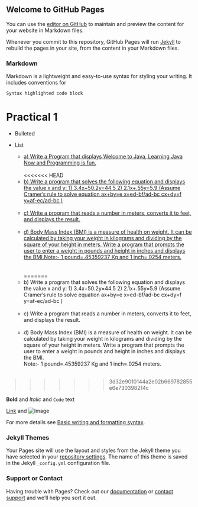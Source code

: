 ## Welcome to GitHub Pages

You can use the [editor on GitHub](https://github.com/hiren14/java_lab_050/edit/main/README.md) to maintain and preview the content for your website in Markdown files.

Whenever you commit to this repository, GitHub Pages will run [Jekyll](https://jekyllrb.com/) to rebuild the pages in your site, from the content in your Markdown files.

### Markdown

Markdown is a lightweight and easy-to-use syntax for styling your writing. It includes conventions for

```markdown
Syntax highlighted code block
```

# Practical  1

- Bulleted
- List

 	- [a) Write a Program that displays Welcome to Java, Learning Java Now and  Programming is fun.](https://hiren14.github.io/java_lab_050/readme/partical1/practical1a)<br /> <br />
<<<<<<< HEAD
   - [b) Write a program that solves the following equation and displays the value x and  y: 1) 3.4x+50.2y=44.5 2) 2.1x+.55y=5.9 (Assume Cramer’s rule to solve equation  ax+by=e x=ed-bf/ad-bc cx+dy=f y=af-ec/ad-bc )](https://hiren14.github.io/java_lab_050/readme/partical1/practical1b)	<br /><br />
    - [c) Write a program that reads a number in meters, converts it to feet, and displays  the result.](https://hiren14.github.io/java_lab_050/readme/partical1/practical1c)<br /><br />
    - [d) Body Mass Index (BMI) is a measure of health on weight. It can be calculated by  taking your weight in kilograms and dividing by the square of your height in  meters. Write a program that prompts the user to enter a weight in pounds and  height in inches and displays the BMI.Note:- 1 pound=.45359237 Kg and 1 inch=.0254 meters.](https://hiren14.github.io/java_lab_050/readme/partical1/practical1d)  
    <br /><br />
=======
   - b) Write a program that solves the following equation and displays the value x and  y: 1) 3.4x+50.2y=44.5 2) 2.1x+.55y=5.9 (Assume Cramer’s rule to solve equation  ax+by=e x=ed-bf/ad-bc cx+dy=f y=af-ec/ad-bc )	<br /><br />
    - c) Write a program that reads a number in meters, converts it to feet, and displays  the result.<br /><br />
    - d) Body Mass Index (BMI) is a measure of health on weight. It can be calculated by  taking your weight in kilograms and dividing by the square of your height in  meters. Write a program that prompts the user to enter a weight in pounds and  height in inches and displays the BMI.  
    Note:- 1 pound=.45359237 Kg and 1 inch=.0254 meters.<br /><br />
>>>>>>> 3d32e9010144a2e02b669782855e6e730398214c
    
**Bold** and _Italic_ and `Code` text

[Link](url) and ![Image](src)


For more details see [Basic writing and formatting syntax](https://docs.github.com/en/github/writing-on-github/getting-started-with-writing-and-formatting-on-github/basic-writing-and-formatting-syntax).

### Jekyll Themes

Your Pages site will use the layout and styles from the Jekyll theme you have selected in your [repository settings](https://github.com/hiren14/java_lab_050/settings/pages). The name of this theme is saved in the Jekyll `_config.yml` configuration file.

### Support or Contact

Having trouble with Pages? Check out our [documentation](https://docs.github.com/categories/github-pages-basics/) or [contact support](https://support.github.com/contact) and we’ll help you sort it out.